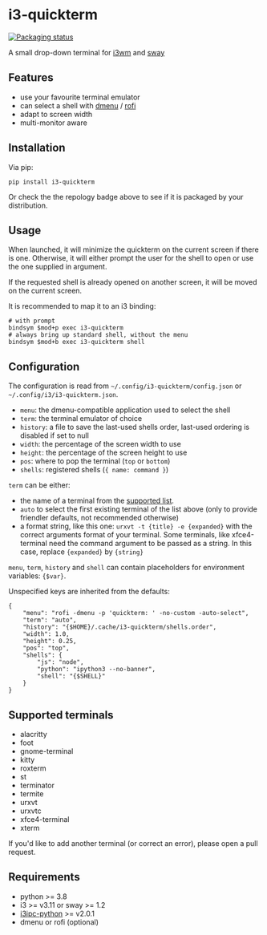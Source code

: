 # i3-quickterm

[![Packaging status](https://repology.org/badge/vertical-allrepos/python:i3-quickterm.svg)](https://repology.org/project/python:i3-quickterm/versions)

A small drop-down terminal for [i3wm](https://i3wm.org/) and [sway](https://swaywm.org/)

## Features

* use your favourite terminal emulator
* can select a shell with [dmenu](http://tools.suckless.org/dmenu/) / [rofi](https://github.com/DaveDavenport/rofi)
* adapt to screen width
* multi-monitor aware

## Installation

Via pip:

```
pip install i3-quickterm
```

Or check the the repology badge above to see if it is packaged by your distribution.

## Usage

When launched, it will minimize the quickterm on the current screen if there is one.  Otherwise, it will either prompt the user for the shell to open or use the one supplied in argument.

If the requested shell is already opened on another screen, it will be moved on the current screen.

It is recommended to map it to an i3 binding:

```
# with prompt
bindsym $mod+p exec i3-quickterm
# always bring up standard shell, without the menu
bindsym $mod+b exec i3-quickterm shell
```

## Configuration

The configuration is read from `~/.config/i3-quickterm/config.json` or `~/.config/i3/i3-quickterm.json`.

* `menu`: the dmenu-compatible application used to select the shell
* `term`: the terminal emulator of choice
* `history`: a file to save the last-used shells order, last-used ordering is disabled if set to null
* `width`: the percentage of the screen width to use
* `height`: the percentage of the screen height to use
* `pos`: where to pop the terminal (`top` or `bottom`)
* `shells`: registered shells (`{ name: command }`)

`term` can be either:
- the name of a terminal from the [supported list](#supported-terminals).
- `auto` to select the first existing terminal of the list above (only to provide friendler defaults, not recommended otherwise)
- a format string, like this one: `urxvt -t {title} -e {expanded}` with the correct arguments format of your terminal. Some terminals, like xfce4-terminal need the command argument to be passed as a string. In this case, replace `{expanded}` by `{string}`

`menu`, `term`, `history` and `shell` can contain placeholders for environment variables: `{$var}`.

Unspecified keys are inherited from the defaults:

```
{
    "menu": "rofi -dmenu -p 'quickterm: ' -no-custom -auto-select",
    "term": "auto",
    "history": "{$HOME}/.cache/i3-quickterm/shells.order",
    "width": 1.0,
    "height": 0.25,
    "pos": "top",
    "shells": {
        "js": "node",
        "python": "ipython3 --no-banner",
        "shell": "{$SHELL}"
    }
}
```

## Supported terminals

* alacritty
* foot
* gnome-terminal
* kitty
* roxterm
* st
* terminator
* termite
* urxvt
* urxvtc
* xfce4-terminal
* xterm

If you'd like to add another terminal (or correct an error), please open a pull request.

## Requirements

* python >= 3.8
* i3 >= v3.11 or sway >= 1.2
* [i3ipc-python](https://i3ipc-python.readthedocs.io/en/latest/) >= v2.0.1
* dmenu or rofi (optional)
